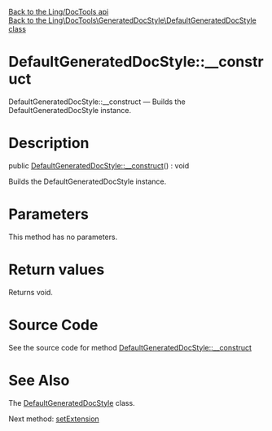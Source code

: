 [Back to the Ling/DocTools api](https://github.com/lingtalfi/DocTools/blob/master/doc/api/Ling/DocTools.md)<br>
[Back to the Ling\DocTools\GeneratedDocStyle\DefaultGeneratedDocStyle class](https://github.com/lingtalfi/DocTools/blob/master/doc/api/Ling/DocTools/GeneratedDocStyle/DefaultGeneratedDocStyle.md)


DefaultGeneratedDocStyle::__construct
================



DefaultGeneratedDocStyle::__construct — Builds the DefaultGeneratedDocStyle instance.




Description
================


public [DefaultGeneratedDocStyle::__construct](https://github.com/lingtalfi/DocTools/blob/master/doc/api/Ling/DocTools/GeneratedDocStyle/DefaultGeneratedDocStyle/__construct.md)() : void




Builds the DefaultGeneratedDocStyle instance.




Parameters
================

This method has no parameters.


Return values
================

Returns void.








Source Code
===========
See the source code for method [DefaultGeneratedDocStyle::__construct](/blob/master/GeneratedDocStyle/DefaultGeneratedDocStyle.php#L24-L27)


See Also
================

The [DefaultGeneratedDocStyle](https://github.com/lingtalfi/DocTools/blob/master/doc/api/Ling/DocTools/GeneratedDocStyle/DefaultGeneratedDocStyle.md) class.

Next method: [setExtension](https://github.com/lingtalfi/DocTools/blob/master/doc/api/Ling/DocTools/GeneratedDocStyle/DefaultGeneratedDocStyle/setExtension.md)<br>


